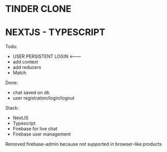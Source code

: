 # TINDER CLONE

# NEXTJS - TYPESCRIPT

Todo:

- USER PERSISTENT LOGIN <---
- add context
- add reducers
- Match

Done:

- chat saved on db
- user registration/login/logout

Stack:

- NextJS
- Typescript
- Firebase for live chat
- Firebase user management

Removed firebase-admin because not supported in browser-like products
